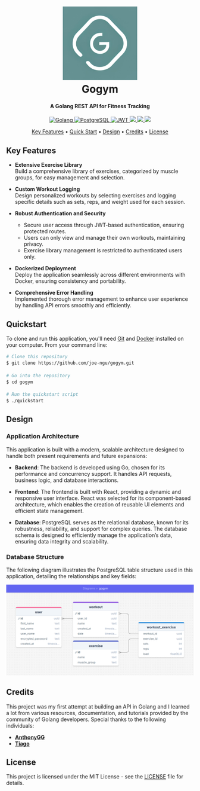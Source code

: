 <h1 align="center">
  <br>
  <a href="https://github.com/joe-ngu/gogym"><img src="https://raw.githubusercontent.com/joe-ngu/gogym/main/assets/logo.png" alt="Gogym" width="200"></a>
  <br>
  Gogym
  <br>
</h1>

<h4 align="center">A Golang REST API for Fitness Tracking</h4>

<p align="center">
  <a href="https://go.dev/">
    <img src="https://img.shields.io/badge/go-%2300ADD8.svg?style=for-the-badge&logo=go&logoColor=white" alt="Golang"/>
  </a>
  <a href="https://www.postgresql.org/">
      <img src="https://img.shields.io/badge/postgres-%23316192.svg?style=for-the-badge&logo=postgresql&logoColor=white" alt="PostgreSQL"/>
  </a>
  <a href="https://jwt.io">
    <img src="https://img.shields.io/badge/JWT-black?style=for-the-badge&logo=JSON%20web%20tokens" alt="JWT"/>
  </a>
  <a href="https://react.dev/">
    <img src="https://img.shields.io/badge/React-20232A?style=for-the-badge&logo=react&logoColor=61DAFB/">
  </a>
  <a href="https://typescriptlang.org">
    <img src="https://img.shields.io/badge/TypeScript-007ACC?style=for-the-badge&logo=typescript&logoColor=white"/>
  </a>
  <a href="https://tailwindcss.com/">
    <img src="https://img.shields.io/badge/Tailwind_CSS-38B2AC?style=for-the-badge&logo=tailwind-css&logoColor=white"/>
  </a>
</p>

<p align="center">
  <a href="#key-features">Key Features</a> •
  <a href="#quickstart">Quick Start</a> •
  <a href="#design">Design</a> •
  <a href="#credits">Credits</a> •
  <a href="#license">License</a>
</p>

## Key Features
- **Extensive Exercise Library**  
  Build a comprehensive library of exercises, categorized by muscle groups, for easy management and selection.

- **Custom Workout Logging**  
  Design personalized workouts by selecting exercises and logging specific details such as sets, reps, and weight used for each session.

- **Robust Authentication and Security**  
  - Secure user access through JWT-based authentication, ensuring protected routes.
  - Users can only view and manage their own workouts, maintaining privacy.
  - Exercise library management is restricted to authenticated users only.

- **Dockerized Deployment**  
  Deploy the application seamlessly across different environments with Docker, ensuring consistency and portability.

- **Comprehensive Error Handling**  
  Implemented thorough error management to enhance user experience by handling API errors smoothly and efficiently.

## Quickstart

To clone and run this application, you'll need [Git](https://git-scm.com) and [Docker](https://docs.docker.com/get-docker/) installed on your computer. From your command line:

```bash
# Clone this repository
$ git clone https://github.com/joe-ngu/gogym.git

# Go into the repository
$ cd gogym

# Run the quickstart script
$ ./quickstart

```

## Design

### Application Architecture

This application is built with a modern, scalable architecture designed to handle both present requirements and future expansions:

- **Backend**: The backend is developed using Go, chosen for its performance and concurrency support. It handles API requests, business logic, and database interactions.

- **Frontend**: The frontend is built with React, providing a dynamic and responsive user interface. React was selected for its component-based architecture, which enables the creation of reusable UI elements and efficient state management.

- **Database**: PostgreSQL serves as the relational database, known for its robustness, reliability, and support for complex queries. The database schema is designed to efficiently manage the application’s data, ensuring data integrity and scalability.

### Database Structure

The following diagram illustrates the PostgreSQL table structure used in this application, detailing the relationships and key fields:

![PostgreSQL Table Structure](https://raw.githubusercontent.com/joe-ngu/gogym/main/assets/db_diagram.png)


## Credits
This project was my first attempt at building an API in Golang and I learned a lot from various resources, documentation, and tutorials provided by the community of Golang developers. Special thanks to the following individuals:

- **[AnthonyGG](https://github.com/anthdm)** 
- **[Tiago](https://github.com/sikozonpc)** 



## License
This project is licensed under the MIT License - see the [LICENSE](LICENSE) file for details.